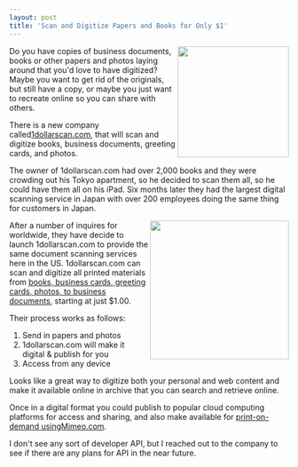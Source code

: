 ```yaml
---
layout: post
title: 'Scan and Digitize Papers and Books for Only $1'
---
```

<a title="1dollarscan.com" href="http://1dollarscan.com/index.php"><img src="http://kinlane-productions.s3.amazonaws.com/mimeo/1dollarscan/1DollarScan-Logo.png" alt="" width="200" align="right" /></a><p></p>
Do you have copies of business documents, books or other papers and photos laying around that you'd love to have digitized? Maybe you want to get rid of the originals, but still have a copy, or maybe you just want to recreate online so you can share with others.<p></p>
There is a new company called<a title="1dollarscan.com" href="http://1dollarscan.com/index.php">1dollarscan.com</a>, that will scan and digitize books, business documents, greeting cards, and photos.<p></p>
The owner of 1dollarscan.com had over 2,000 books and they were crowding out his Tokyo apartment, so he decided to scan them all, so he could have them all on his iPad. Six months later they had the largest digital scanning service in Japan with over 200 employees doing the same thing for customers in Japan.<p></p>
<img src="http://kinlane-productions.s3.amazonaws.com/mimeo/1dollarscan/1DollarScan-box-bookshelf.png" alt="" width="250" align="right" /><p></p>
After a number of inquires for worldwide, they have decide to launch 1dollarscan.com to provide the same document scanning services here in the US. 1dollarscan.com can scan and digitize all printed materials from <a title="books, business cards, greeting cards, photos, to business documents" href="http://developer.mimeo.com">books, business cards, greeting cards, photos, to business documents</a>, starting at just $1.00.<p></p>
Their process works as follows:
<ol class="mainlist">
	<li>Send in papers and photos</li>
	<li>1dollarscan.com will make it digital &amp; publish for you</li>
	<li>Access from any device</li>
</ol>
Looks like a great way to digitize both your personal and web content and make it available online in archive that you can search and retrieve online.<p></p>
Once in a digital format you could publish to popular cloud computing platforms for access and sharing, and also make available for <a title="print-on-demand using Mimeo.com" href="http://www.mimeo.com">print-on-demand usingMimeo.com</a>.<p></p>
I don't see any sort of developer API, but I reached out to the company to see if there are any plans for API in the near future.